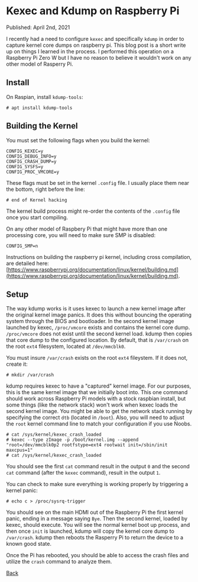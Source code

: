 # Kexec and Kdump on Raspberry Pi

Published: April 2nd, 2021

I recently had a need to configure `kexec` and specifically `kdump` in order to capture kernel core dumps on raspberry pi.  This blog post is a short write up on things I learned in the process. I performed this operation on a Raspberry Pi Zero W but I have no reason to believe it wouldn't work on any other model of Rasperry Pi.

## Install

On Raspian, install `kdump-tools`:
```
# apt install kdump-tools
```

## Building the Kernel

You must set the following flags when you build the kernel:
```
CONFIG_KEXEC=y
CONFIG_DEBUG_INFO=y
CONFIG_CRASH_DUMP=y
CONFIG_SYSFS=y
CONFIG_PROC_VMCORE=y
```

These flags must be set in the kernel `.config` file.  I usually place them near the bottom, right before the line:

```
# end of Kernel hacking
```

The kernel build process might re-order the contents of the `.config` file once you start compiling.

On any other model of Raspbery Pi that might have more than one processing core, you will need to make sure SMP is disabled:

```
CONFIG_SMP=n
```

Instructions on building the raspberry pi kernel, including cross compilation, are detailed here: [https://www.raspberrypi.org/documentation/linux/kernel/building.md](https://www.raspberrypi.org/documentation/linux/kernel/building.md).

## Setup

The way kdump works is it uses kexec to launch a new kernel image after the original kernel image panics. It does this without bouncing the operating system through the BIOS and bootloader.  In the second kernel image launched by kexec, `/proc/vmcore` exists and contains the kernel core dump. `/proc/vmcore` does not exist until the second kernel load. kdump then copies that core dump to the configured location.  By default, that is `/var/crash` on the root `ext4` filesystem, located at `/dev/mmcblk0`.

You must insure `/var/crash` exists on the root `ext4` fileystem.  If it does not, create it:

```
# mkdir /var/crash
```

kdump requires kexec to have a "captured" kernel image.  For our purposes, this is the same kernel image that we initially boot into. This one command should work across Raspberry Pi models with a stock raspbian install, but some things (like the network stack) won't work when kexec loads the second kernel image.  You might be able to get the network stack running by specifying the correct `dtb` (located in `/boot`). Also, you will need to adjust the `root` kernel command line to match your configuration if you use Noobs.

```
# cat /sys/kernel/kexec_crash_loaded
# kexec --type zImage -p /boot/kernel.img --append "root=/dev/mmcblk0p2 rootfstype=ext4 rootwait init=/sbin/init maxcpus=1"
# cat /sys/kernel/kexec_crash_loaded
```

You should see the first `cat` command result in the output `0` and the second `cat` command (after the `kexec` command), result in the output `1`.

You can check to make sure everything is working properly by triggering a kernel panic:

```
# echo c > /proc/sysrq-trigger
```

You should see on the main HDMI out of the Raspberry Pi the first kernel panic, ending in a message saying `Bye`.  Then the second kernel, loaded by kexec, should execute.  You will see the normal kernel boot up process, and then once `init` is launched, kdump will copy the kernel core dump to `/var/crash`.  kdump then reboots the Rasperry Pi to return the device to a known good state.

Once the Pi has rebooted, you should be able to access the crash files and utilize the `crash` command to analyze them.

[Back](/)
